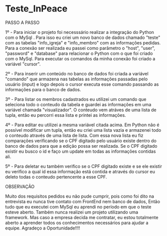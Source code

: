 # Teste_InPeace

<p>PASSO A PASSO</p>

1º - Para iniciar o projeto foi necesssário realizar a integração do Python com o MySql . Para isso eu criei um novo banco de dados chamado "teste" com as tabelas "info_igreja" e "info_membro" com as informações pedidas. Para a conexão ser realizada eu passei como parâmetro o "host", "user", "password" e "database" para relacionar o Python com o que foi criado com o MySql. Para executar os comandos da minha conexão foi criado a variável "cursor". 

2º - Para inserir um conteúdo no banco de dados foi criada a variável "comando" que armazena nas tabelas as informações passadas pelo usuário (input) e logo depois o cursor executa esse comando passando as informações para o banco de dados.

3º - Para listar os membros cadastrados eu utilizei um comando que seleciona todo o conteudo da tabela e guardei as informações em uma variável chamada "visualizador". O conteudo vem atráves de uma lista de tupla, então eu percorri essa lista e printei as informações.

4º - Para editar eu utilizei a mesma variável citada acima. Em Python não é possível modificar um tupla, então eu criei uma lista vazia e armazenei todo o conteudo através de uma lista de lista. Com essa nova lista eu fiz comparações verificando se o CPF digitado pelo usuário existe dentro do banco de dados para que a edição possa ser realizada. Se o CPF digitado existir eu busco o id e faço um update em todas as informações contidas ali.

5º - Para deletar eu também verifico se o CPF digitado existe e se ele existir eu verifico a qual id essa informação está contida e através do cursor eu deleto todas o conteudo pertencente a esse CPF.  

<p>OBSERVAÇÃO</p>

Muito dos requisitos pedidos eu não pude cumprir, pois como foi dito na entrevista eu nunca tive contato com FrontEnd nem banco de dados, Então tudo que eu executei com MySql eu aprendi no período em que o teste esteve aberto. Também nunca realizei um projeto utilizando uma framework. Mas caso a empresa decida me contratar, eu estou totalmente aberto a aprender todos  os conhecimentos necessários para ajudar a equipe. Agradeço a Oportunidade!!!!
